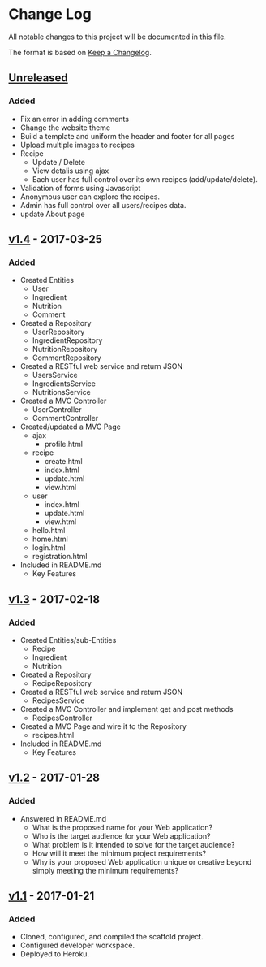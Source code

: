 # Change Log
All notable changes to this project will be documented in this file.

The format is based on [Keep a Changelog](http://keepachangelog.com/).

## [Unreleased]
### Added
- Fix an error in adding comments
- Change the website theme
- Build a template and uniform the header and footer for all pages
- Upload multiple images to recipes
- Recipe
    - Update / Delete
    - View detalis using ajax
    - Each user has full control over its own recipes (add/update/delete).
- Validation of forms using Javascript
- Anonymous user can explore the recipes.
- Admin has full control over all users/recipes data.
- update About page

## [v1.4] - 2017-03-25
### Added
- Created Entities
    - User
    - Ingredient
    - Nutrition
    - Comment
- Created a Repository
    - UserRepository
    - IngredientRepository
    - NutritionRepository
    - CommentRepository
- Created a RESTful web service and return JSON
    - UsersService
    - IngredientsService
    - NutritionsService
- Created a MVC Controller
    - UserController
    - CommentController
- Created/updated a MVC Page
    - ajax
        - profile.html
    - recipe
        - create.html
        - index.html
        - update.html
        - view.html
    - user
        - index.html
        - update.html
        - view.html
    - hello.html
    - home.html
    - login.html
    - registration.html
- Included in README.md
    - Key Features

## [v1.3] - 2017-02-18
### Added
- Created Entities/sub-Entities
    - Recipe
    - Ingredient
    - Nutrition
- Created a Repository
    - RecipeRepository
- Created a RESTful web service and return JSON
    - RecipesService
- Created a MVC Controller and implement get and post methods
    - RecipesController
- Created a MVC Page and wire it to the Repository
    - recipes.html
- Included in README.md
    - Key Features

## [v1.2] - 2017-01-28
### Added
- Answered in README.md
    - What is the proposed name for your Web application?
    - Who is the target audience for your Web application?
    - What problem is it intended to solve for the target audience?
    - How will it meet the minimum project requirements?
    - Why is your proposed Web application unique or creative beyond simply meeting the minimum requirements?

## [v1.1] - 2017-01-21
### Added
- Cloned, configured, and compiled the scaffold project.
- Configured developer workspace.
- Deployed to Heroku.

[Unreleased]: https://github.com/infsci2560sp17/full-stack-web-MHarbi/compare/v1.2...HEAD
[v1.4]: https://github.com/infsci2560sp17/full-stack-web-MHarbi/compare/v1.3...v1.4
[v1.3]: https://github.com/infsci2560sp17/full-stack-web-MHarbi/compare/v1.2...v1.3
[v1.2]: https://github.com/infsci2560sp17/full-stack-web-MHarbi/compare/v1.1...v1.2
[v1.1]: https://github.com/infsci2560sp17/full-stack-web-MHarbi/compare/...v1.1